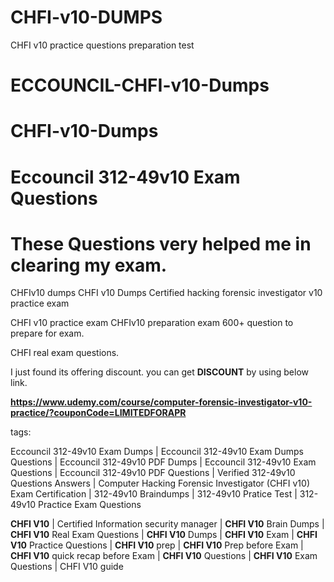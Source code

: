 # CHFI-v10-DUMPS
CHFI v10 practice questions preparation test

# ECCOUNCIL-CHFI-v10-Dumps

# CHFI-v10-Dumps
# Eccouncil 312-49v10 Exam Questions
# These Questions very helped me in clearing my exam.
CHFIv10 dumps
CHFI v10 Dumps
Certified hacking forensic investigator v10 practice exam

CHFI v10 practice exam 
CHFIv10 preparation exam 600+ question to prepare for exam.

CHFI real exam questions.

I just found its offering discount. you can get **DISCOUNT** by using below link.

**https://www.udemy.com/course/computer-forensic-investigator-v10-practice/?couponCode=LIMITEDFORAPR**

tags:

Eccouncil 312-49v10 Exam Dumps | Eccouncil 312-49v10 Exam Dumps Questions | Eccouncil 312-49v10 PDF Dumps | Eccouncil 312-49v10 Exam Questions | Eccouncil 312-49v10 PDF Questions | Verified 312-49v10 Questions Answers | Computer Hacking Forensic Investigator (CHFI v10) Exam Certification | 312-49v10 Braindumps | 312-49v10 Pratice Test | 312-49v10 Practice Exam Questions

**CHFI V10** | Certified Information security manager | **CHFI V10** Brain Dumps | **CHFI V10** Real Exam Questions | **CHFI V10** Dumps | **CHFI V10** Exam | **CHFI V10** Practice Questions | **CHFI V10** prep | **CHFI V10** Prep before Exam | **CHFI V10** quick recap before Exam | **CHFI V10** Questions | **CHFI V10** Exam Questions | CHFI V10 guide
